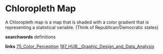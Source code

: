 # Chloropleth Map

A Chloropleth map is a map that is shaded with a color gradient that is representing a statistical variable. (Think of Republican/Democratic states)

**searchwords**
definitions

**links**
[75_Color_Perception](75_Color_Perception.md)
[197_HUB__Graphic_Design_and_Data_Analysis](197_HUB__Graphic_Design_and_Data_Analysis.md)

